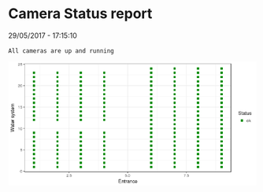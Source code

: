 Camera Status report
================
29/05/2017 - 17:15:10

    All cameras are up and running

![](camreport_files/figure-markdown_github/unnamed-chunk-2-1.png)

